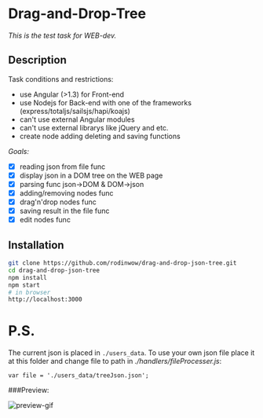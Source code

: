 Drag-and-Drop-Tree
=================

_This is the test task for WEB-dev._

## Description

Task conditions and restrictions:
* use Angular (>1.3) for Front-end
* use Nodejs for Back-end with one of the frameworks (express/totaljs/sailsjs/hapi/koajs)
* can't use external Angular modules
* can't use external librarys like jQuery and etc.
* create node adding deleting and saving functions

*Goals:*
- [x] reading json from file func
- [x] display json in a DOM tree on the WEB page
- [x] parsing func json->DOM & DOM->json
- [x] adding/removing nodes func
- [x] drag'n'drop nodes func 
- [x] saving result in the file func
- [x] edit nodes func  

## Installation

```bash
git clone https://github.com/rodinwow/drag-and-drop-json-tree.git
cd drag-and-drop-json-tree
npm install
npm start
# in browser
http://localhost:3000
```

# P.S.
The current json is placed in `./users_data`. To use your own json file place it at this folder and change file to path in *./handlers/fileProcesser.js*:

`var file = './users_data/treeJson.json';`

###Preview:

![preview-gif](https://github.com/rodinwow/screenshots/blob/master/d'n'd-tree.gif)
